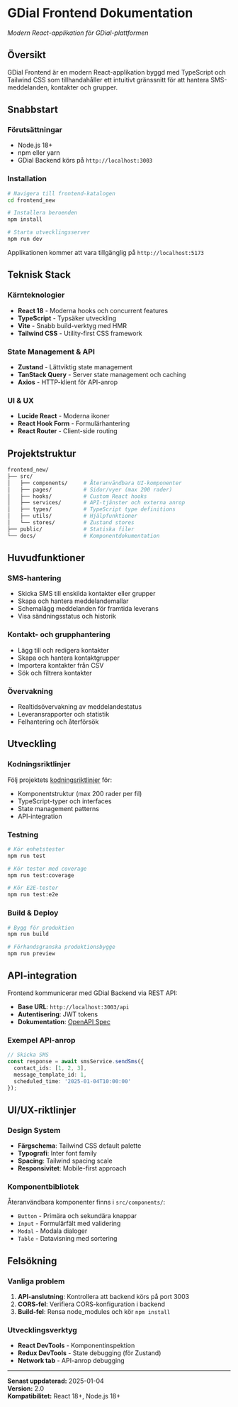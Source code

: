 # GDial Frontend Dokumentation

*Modern React-applikation för GDial-plattformen*

## Översikt

GDial Frontend är en modern React-applikation byggd med TypeScript och Tailwind CSS som tillhandahåller ett intuitivt gränssnitt för att hantera SMS-meddelanden, kontakter och grupper.

## Snabbstart

### Förutsättningar
- Node.js 18+ 
- npm eller yarn
- GDial Backend körs på `http://localhost:3003`

### Installation

```bash
# Navigera till frontend-katalogen
cd frontend_new

# Installera beroenden
npm install

# Starta utvecklingsserver
npm run dev
```

Applikationen kommer att vara tillgänglig på `http://localhost:5173`

## Teknisk Stack

### Kärnteknologier
- **React 18** - Moderna hooks och concurrent features
- **TypeScript** - Typsäker utveckling
- **Vite** - Snabb build-verktyg med HMR
- **Tailwind CSS** - Utility-first CSS framework

### State Management & API
- **Zustand** - Lättviktig state management
- **TanStack Query** - Server state management och caching
- **Axios** - HTTP-klient för API-anrop

### UI & UX
- **Lucide React** - Moderna ikoner
- **React Hook Form** - Formulärhantering
- **React Router** - Client-side routing

## Projektstruktur

```bash
frontend_new/
├── src/
│   ├── components/     # Återanvändbara UI-komponenter
│   ├── pages/          # Sidor/vyer (max 200 rader)
│   ├── hooks/          # Custom React hooks
│   ├── services/       # API-tjänster och externa anrop
│   ├── types/          # TypeScript type definitions
│   ├── utils/          # Hjälpfunktioner
│   └── stores/         # Zustand stores
├── public/             # Statiska filer
└── docs/               # Komponentdokumentation
```

## Huvudfunktioner

### SMS-hantering
- Skicka SMS till enskilda kontakter eller grupper
- Skapa och hantera meddelandemallar
- Schemalägg meddelanden för framtida leverans
- Visa sändningsstatus och historik

### Kontakt- och grupphantering
- Lägg till och redigera kontakter
- Skapa och hantera kontaktgrupper
- Importera kontakter från CSV
- Sök och filtrera kontakter

### Övervakning
- Realtidsövervakning av meddelandestatus
- Leveransrapporter och statistik
- Felhantering och återförsök

## Utveckling

### Kodningsriktlinjer
Följ projektets [kodningsriktlinjer](../code-guidelines.md) för:
- Komponentstruktur (max 200 rader per fil)
- TypeScript-typer och interfaces
- State management patterns
- API-integration

### Testning
```bash
# Kör enhetstester
npm run test

# Kör tester med coverage
npm run test:coverage

# Kör E2E-tester
npm run test:e2e
```

### Build & Deploy
```bash
# Bygg för produktion
npm run build

# Förhandsgranska produktionsbygge
npm run preview
```

## API-integration

Frontend kommunicerar med GDial Backend via REST API:
- **Base URL**: `http://localhost:3003/api`
- **Autentisering**: JWT tokens
- **Dokumentation**: [OpenAPI Spec](../openapi.json)

### Exempel API-anrop
```typescript
// Skicka SMS
const response = await smsService.sendSms({
  contact_ids: [1, 2, 3],
  message_template_id: 1,
  scheduled_time: '2025-01-04T10:00:00'
});
```

## UI/UX-riktlinjer

### Design System
- **Färgschema**: Tailwind CSS default palette
- **Typografi**: Inter font family
- **Spacing**: Tailwind spacing scale
- **Responsivitet**: Mobile-first approach

### Komponentbibliotek
Återanvändbara komponenter finns i `src/components/`:
- `Button` - Primära och sekundära knappar
- `Input` - Formulärfält med validering
- `Modal` - Modala dialoger
- `Table` - Datavisning med sortering

## Felsökning

### Vanliga problem
1. **API-anslutning**: Kontrollera att backend körs på port 3003
2. **CORS-fel**: Verifiera CORS-konfiguration i backend
3. **Build-fel**: Rensa node_modules och kör `npm install`

### Utvecklingsverktyg
- **React DevTools** - Komponentinspektion
- **Redux DevTools** - State debugging (för Zustand)
- **Network tab** - API-anrop debugging

---

**Senast uppdaterad:** 2025-01-04  
**Version:** 2.0  
**Kompatibilitet:** React 18+, Node.js 18+
